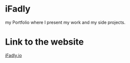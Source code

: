 # iFadly
my Portfolio where I present my work and my side projects.

# Link to the website

[iFadly.io](http://https://thecooperman.github.io/iFadly/)

